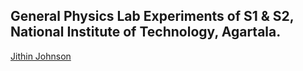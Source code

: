## General Physics Lab Experiments of S1 & S2, National Institute of Technology, Agartala.
[Jithin Johnson](https://instagram.com/jithinj.johnson)
